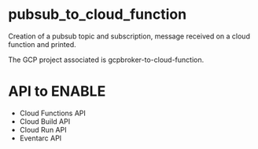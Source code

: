 # pubsub_to_cloud_function
Creation of a pubsub topic and subscription, message received on a cloud function and printed.

The GCP project associated is gcpbroker-to-cloud-function.

# API to ENABLE

- Cloud Functions API
- Cloud Build API
- Cloud Run API
- Eventarc API